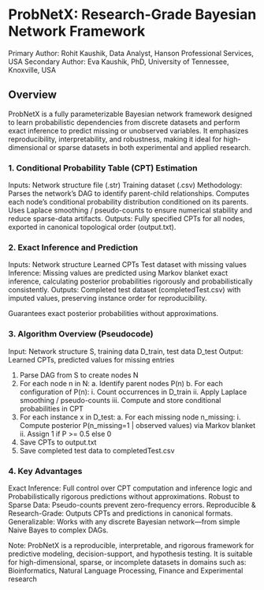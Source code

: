 # ProbNetX: Research-Grade Bayesian Network Framework

Primary Author: Rohit Kaushik, Data Analyst, Hanson Professional Services, USA
Secondary Author: Eva Kaushik, PhD, University of Tennessee, Knoxville, USA

## Overview
ProbNetX is a fully parameterizable Bayesian network framework designed to learn probabilistic dependencies from discrete datasets and perform exact inference to predict missing or unobserved variables. It emphasizes reproducibility, interpretability, and robustness, making it ideal for high-dimensional or sparse datasets in both experimental and applied research.

### 1. Conditional Probability Table (CPT) Estimation
Inputs:
Network structure file (.str)
Training dataset (.csv)
Methodology: Parses the network’s DAG to identify parent-child relationships.
Computes each node’s conditional probability distribution conditioned on its parents.
Uses Laplace smoothing / pseudo-counts to ensure numerical stability and reduce sparse-data artifacts.
Outputs: Fully specified CPTs for all nodes, exported in canonical topological order (output.txt).

### 2. Exact Inference and Prediction
Inputs: Network structure
Learned CPTs
Test dataset with missing values
Inference: Missing values are predicted using Markov blanket exact inference, calculating posterior probabilities rigorously and probabilistically consistently.
Outputs: Completed test dataset (completedTest.csv) with imputed values, preserving instance order for reproducibility.
 
Guarantees exact posterior probabilities without approximations.

### 3. Algorithm Overview (Pseudocode)
Input: Network structure S, training data D_train, test data D_test
Output: Learned CPTs, predicted values for missing entries

1. Parse DAG from S to create nodes N
2. For each node n in N:
     a. Identify parent nodes P(n)
     b. For each configuration of P(n):
          i. Count occurrences in D_train
         ii. Apply Laplace smoothing / pseudo-counts
        iii. Compute and store conditional probabilities in CPT
3. For each instance x in D_test:
     a. For each missing node n_missing:
          i. Compute posterior P(n_missing=1 | observed values) via Markov blanket
         ii. Assign 1 if P >= 0.5 else 0
4. Save CPTs to output.txt
5. Save completed test data to completedTest.csv

### 4. Key Advantages
Exact Inference: Full control over CPT computation and inference logic and Probabilistically rigorous predictions without approximations.
Robust to Sparse Data: Pseudo-counts prevent zero-frequency errors.
Reproducible & Research-Grade: Outputs CPTs and predictions in canonical formats.
Generalizable: Works with any discrete Bayesian network—from simple Naive Bayes to complex DAGs.

Note: ProbNetX is a reproducible, interpretable, and rigorous framework for predictive modeling, decision-support, and hypothesis testing. It is suitable for high-dimensional, sparse, or incomplete datasets in domains such as: Bioinformatics, Natural Language Processing, Finance and Experimental research
